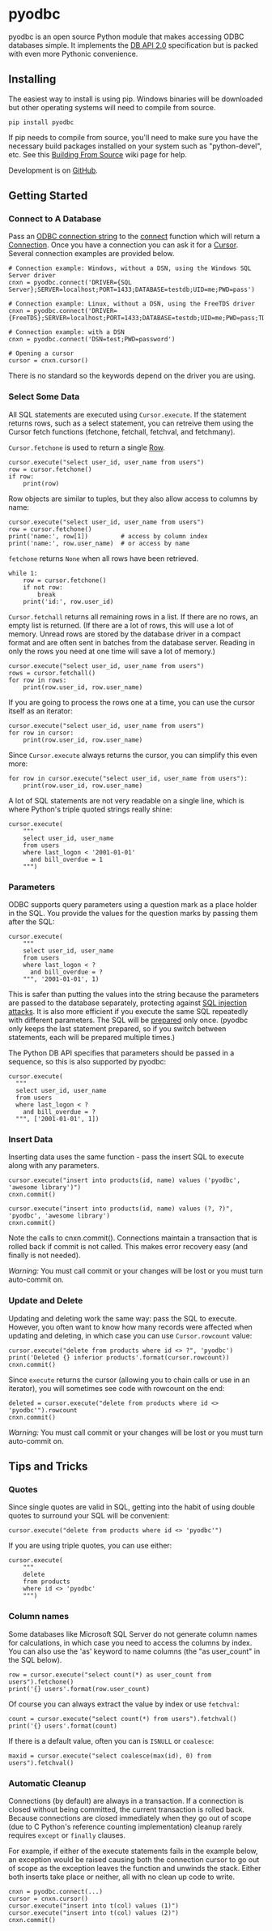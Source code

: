 
# pyodbc

pyodbc is an open source Python module that makes accessing ODBC databases simple.  It
implements the [DB API 2.0](https://www.python.org/dev/peps/pep-0249) specification but is
packed with even more Pythonic convenience.

## Installing

The easiest way to install is using pip.  Windows binaries will be downloaded but other
operating systems will need to compile from source.

    pip install pyodbc

If pip needs to compile from source, you'll need to make sure you have the necessary build
packages installed on your system such as "python-devel", etc.  See
this
[Building From Source](https://github.com/mkleehammer/pyodbc/wiki/Building-pyodbc-from-source)
wiki page for help.

Development is on [GitHub](https://github.com/mkleehammer/pyodbc).
      
## Getting Started

### Connect to A Database

Pass an [ODBC connection string](https://github.com/mkleehammer/pyodbc/wiki) to
the [connect](api-module.md) function which will return a [Connection](api-connection.md).
Once you have a connection you can ask it for a [Cursor](api-cursor.md).  Several connection
examples are provided below.

    # Connection example: Windows, without a DSN, using the Windows SQL Server driver
    cnxn = pyodbc.connect('DRIVER={SQL Server};SERVER=localhost;PORT=1433;DATABASE=testdb;UID=me;PWD=pass')

    # Connection example: Linux, without a DSN, using the FreeTDS driver
    cnxn = pyodbc.connect('DRIVER={FreeTDS};SERVER=localhost;PORT=1433;DATABASE=testdb;UID=me;PWD=pass;TDS_Version=7.0')

    # Connection example: with a DSN
    cnxn = pyodbc.connect('DSN=test;PWD=password')

    # Opening a cursor
    cursor = cnxn.cursor()

There is no standard so the keywords depend on the driver you are using.

### Select Some Data

All SQL statements are executed using `Cursor.execute`.  If the statement returns rows, such as
a select statement, you can retreive them using the Cursor fetch functions (fetchone, fetchall,
fetchval, and fetchmany).

`Cursor.fetchone` is used to return a single [Row](api-row.md).

    cursor.execute("select user_id, user_name from users")
    row = cursor.fetchone()
    if row:
        print(row)

Row objects are similar to tuples, but they also allow access to columns by name:

    cursor.execute("select user_id, user_name from users")
    row = cursor.fetchone()
    print('name:', row[1])         # access by column index
    print('name:', row.user_name)  # or access by name

`fetchone` returns `None` when all rows have been retrieved.

    while 1:
        row = cursor.fetchone()
        if not row:
            break
        print('id:', row.user_id)

`Cursor.fetchall` returns all remaining rows in a list.  If there are no rows, an empty list is
returned.  (If there are a lot of rows, this will use a lot of memory.  Unread rows are stored
by the database driver in a compact format and are often sent in batches from the database
server.  Reading in only the rows you need at one time will save a lot of memory.)

    cursor.execute("select user_id, user_name from users")
    rows = cursor.fetchall()
    for row in rows:
        print(row.user_id, row.user_name)

If you are going to process the rows one at a time, you can use the cursor itself as an
iterator:

    cursor.execute("select user_id, user_name from users")
    for row in cursor:
        print(row.user_id, row.user_name)

Since `Cursor.execute` always returns the cursor, you can simplify this even more:

    for row in cursor.execute("select user_id, user_name from users"):
        print(row.user_id, row.user_name)

A lot of SQL statements are not very readable on a single line, which is where Python's triple
quoted strings really shine:

    cursor.execute(
        """
        select user_id, user_name
        from users
        where last_logon < '2001-01-01'
          and bill_overdue = 1
        """)

### Parameters

ODBC supports query parameters using a question mark as a place holder in the SQL.  You provide
the values for the question marks by passing them after the SQL:

    cursor.execute(
        """
        select user_id, user_name
        from users
        where last_logon < ?
          and bill_overdue = ?
        """, '2001-01-01', 1)

This is safer than putting the values into the string because the parameters are passed to the
database separately, protecting against 
[SQL injection attacks](http://en.wikipedia.org/wiki/SQL_injection).  It is also more efficient
if you execute the same SQL repeatedly with different parameters.  The SQL will
be [prepared](http://en.wikipedia.org/wiki/Prepared_statements#Parameterized_statements) only
once.  (pyodbc only keeps the last statement prepared, so if you switch between statements,
each will be prepared multiple times.)

The Python DB API specifies that parameters should be passed in a sequence, so this is also
supported by pyodbc:

    cursor.execute(
      """
      select user_id, user_name
      from users
      where last_logon < ?
        and bill_overdue = ?
      """, ['2001-01-01', 1])

### Insert Data

Inserting data uses the same function - pass the insert SQL to execute along with any parameters.

    cursor.execute("insert into products(id, name) values ('pyodbc', 'awesome library')")
    cnxn.commit()

    cursor.execute("insert into products(id, name) values (?, ?)", 'pyodbc', 'awesome library')
    cnxn.commit()

Note the calls to cnxn.commit().  Connections maintain a transaction that is rolled back if
commit is not called.  This makes error recovery easy (and finally is not needed).

**Warning*:* You must call commit or your changes will be lost or you must turn auto-commit on.

### Update and Delete

Updating and deleting work the same way: pass the SQL to execute.  However, you often want to
know how many records were affected when updating and deleting, in which case you can use
`Cursor.rowcount` value:

    cursor.execute("delete from products where id <> ?", 'pyodbc')
    print('Deleted {} inferior products'.format(cursor.rowcount))
    cnxn.commit()

Since `execute` returns the cursor (allowing you to chain calls or use in an iterator), you
will sometimes see code with rowcount on the end:

    deleted = cursor.execute("delete from products where id <> 'pyodbc'").rowcount
    cnxn.commit()

**Warning*:* You must call commit or your changes will be lost or you must turn auto-commit on.

## Tips and Tricks

### Quotes

Since single quotes are valid in SQL, getting into the habit of using double quotes to surround
your SQL will be convenient:

    cursor.execute("delete from products where id <> 'pyodbc'")

If you are using triple quotes, you can use either:

    cursor.execute(
        """
        delete
        from products
        where id <> 'pyodbc'
        """)

### Column names

Some databases like Microsoft SQL Server do not generate column names for calculations, in
which case you need to access the columns by index.  You can also use the 'as' keyword to name
columns (the "as user_count" in the SQL below).

    row = cursor.execute("select count(*) as user_count from users").fetchone()
    print('{} users'.format(row.user_count)

Of course you can always extract the value by index or use `fetchval`:

    count = cursor.execute("select count(*) from users").fetchval()
    print('{} users'.format(count)

If there is a default value, often you can is `ISNULL` or `coalesce`:

    maxid = cursor.execute("select coalesce(max(id), 0) from users").fetchval()

### Automatic Cleanup

Connections (by default) are always in a transaction.  If a connection is closed without being
committed, the current transaction is rolled back.  Because connections are closed immediately
when they go out of scope (due to C Python's reference counting implementation) cleanup rarely
requires `except` or `finally` clauses.

For example, if either of the execute statements fails in the example below, an exception would
be raised causing both the connection cursor to go out of scope as the exception leaves the
function and unwinds the stack.  Either both inserts take place or neither, all with no clean
up code to write.

    cnxn = pyodbc.connect(...)
    cursor = cnxn.cursor()
    cursor.execute("insert into t(col) values (1)")
    cursor.execute("insert into t(col) values (2)")
    cnxn.commit()
